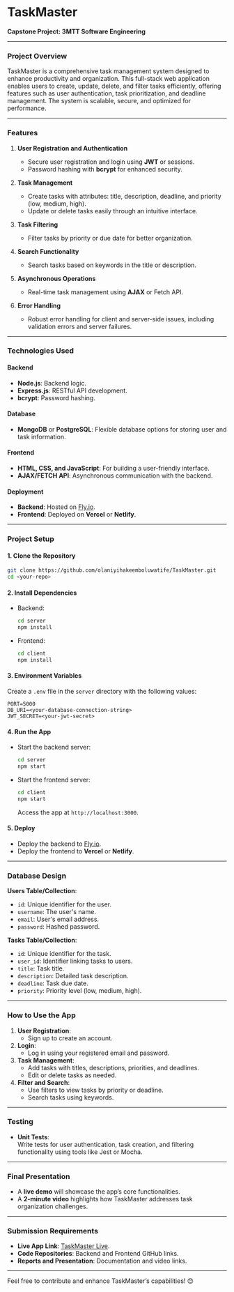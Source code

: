 # **TaskMaster**

**Capstone Project: 3MTT Software Engineering**

---

### **Project Overview**

TaskMaster is a comprehensive task management system designed to enhance productivity and organization. This full-stack web application enables users to create, update, delete, and filter tasks efficiently, offering features such as user authentication, task prioritization, and deadline management. The system is scalable, secure, and optimized for performance.

---

### **Features**

1. **User Registration and Authentication**

   - Secure user registration and login using **JWT** or sessions.
   - Password hashing with **bcrypt** for enhanced security.

2. **Task Management**

   - Create tasks with attributes: title, description, deadline, and priority (low, medium, high).
   - Update or delete tasks easily through an intuitive interface.

3. **Task Filtering**

   - Filter tasks by priority or due date for better organization.

4. **Search Functionality**

   - Search tasks based on keywords in the title or description.

5. **Asynchronous Operations**

   - Real-time task management using **AJAX** or Fetch API.

6. **Error Handling**
   - Robust error handling for client and server-side issues, including validation errors and server failures.

---

### **Technologies Used**

#### **Backend**

- **Node.js**: Backend logic.
- **Express.js**: RESTful API development.
- **bcrypt**: Password hashing.

#### **Database**

- **MongoDB** or **PostgreSQL**: Flexible database options for storing user and task information.

#### **Frontend**

- **HTML, CSS, and JavaScript**: For building a user-friendly interface.
- **AJAX/FETCH API**: Asynchronous communication with the backend.

#### **Deployment**

- **Backend**: Hosted on [Fly.io](https://fly.io).
- **Frontend**: Deployed on **Vercel** or **Netlify**.

---

### **Project Setup**

#### **1. Clone the Repository**

```bash
git clone https://github.com/olaniyihakeemboluwatife/TaskMaster.git
cd <your-repo>
```

#### **2. Install Dependencies**

- Backend:
  ```bash
  cd server
  npm install
  ```
- Frontend:
  ```bash
  cd client
  npm install
  ```

#### **3. Environment Variables**

Create a `.env` file in the `server` directory with the following values:

```env
PORT=5000
DB_URI=<your-database-connection-string>
JWT_SECRET=<your-jwt-secret>
```

#### **4. Run the App**

- Start the backend server:
  ```bash
  cd server
  npm start
  ```
- Start the frontend server:
  ```bash
  cd client
  npm start
  ```
  Access the app at `http://localhost:3000`.

#### **5. Deploy**

- Deploy the backend to [Fly.io](https://fly.io).
- Deploy the frontend to **Vercel** or **Netlify**.

---

### **Database Design**

**Users Table/Collection**:

- `id`: Unique identifier for the user.
- `username`: The user's name.
- `email`: User's email address.
- `password`: Hashed password.

**Tasks Table/Collection**:

- `id`: Unique identifier for the task.
- `user_id`: Identifier linking tasks to users.
- `title`: Task title.
- `description`: Detailed task description.
- `deadline`: Task due date.
- `priority`: Priority level (low, medium, high).

---

### **How to Use the App**

1. **User Registration**:
   - Sign up to create an account.
2. **Login**:
   - Log in using your registered email and password.
3. **Task Management**:
   - Add tasks with titles, descriptions, priorities, and deadlines.
   - Edit or delete tasks as needed.
4. **Filter and Search**:
   - Use filters to view tasks by priority or deadline.
   - Search tasks using keywords.

---

### **Testing**

- **Unit Tests**:  
  Write tests for user authentication, task creation, and filtering functionality using tools like Jest or Mocha.

---

### **Final Presentation**

- A **live demo** will showcase the app’s core functionalities.
- A **2-minute video** highlights how TaskMaster addresses task organization challenges.

---

### **Submission Requirements**

- **Live App Link**: [TaskMaster Live](https://task-master-three-gamma.vercel.app/login.html).
- **Code Repositories**: Backend and Frontend GitHub links.
- **Reports and Presentation**: Documentation and video links.

---

Feel free to contribute and enhance TaskMaster’s capabilities! 😊
